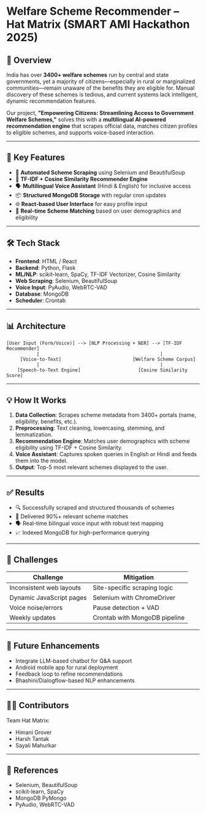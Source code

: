 
# Welfare Scheme Recommender – Hat Matrix (SMART AMI Hackathon 2025)

## 🧠 Overview

India has over **3400+ welfare schemes** run by central and state governments, yet a majority of citizens—especially in rural or marginalized communities—remain unaware of the benefits they are eligible for. Manual discovery of these schemes is tedious, and current systems lack intelligent, dynamic recommendation features.

Our project, **"Empowering Citizens: Streamlining Access to Government Welfare Schemes,"** solves this with a **multilingual AI-powered recommendation engine** that scrapes official data, matches citizen profiles to eligible schemes, and supports voice-based interaction.

---

## 🚀 Key Features

- 🔎 **Automated Scheme Scraping** using Selenium and BeautifulSoup
- 🧩 **TF-IDF + Cosine Similarity Recommender Engine**
- 🗣️ **Multilingual Voice Assistant** (Hindi & English) for inclusive access
- 📦 **Structured MongoDB Storage** with regular cron updates
- 🌐 **React-based User Interface** for easy profile input
- 🔄 **Real-time Scheme Matching** based on user demographics and eligibility

---

## 🛠️ Tech Stack

- **Frontend**: HTML / React
- **Backend**: Python, Flask
- **ML/NLP**: scikit-learn, SpaCy, TF-IDF Vectorizer, Cosine Similarity
- **Web Scraping**: Selenium, BeautifulSoup
- **Voice Input**: PyAudio, WebRTC-VAD
- **Database**: MongoDB
- **Scheduler**: Crontab

---

## 📊 Architecture

```
[User Input (Form/Voice)] --> [NLP Processing + NER] --> [TF-IDF Recommender]
           |                                            |
     [Voice-to-Text]                          [Welfare Scheme Corpus]
           |                                            |
    [Speech-to-Text Engine]                     [Cosine Similarity Score]
```

---

## 💡 How It Works

1. **Data Collection**: Scrapes scheme metadata from 3400+ portals (name, eligibility, benefits, etc.).
2. **Preprocessing**: Text cleaning, lowercasing, stemming, and lemmatization.
3. **Recommendation Engine**: Matches user demographics with scheme eligibility using TF-IDF + Cosine Similarity.
4. **Voice Assistant**: Captures spoken queries in English or Hindi and feeds them into the model.
5. **Output**: Top-5 most relevant schemes displayed to the user.

---

## ✅ Results

- 🔍 Successfully scraped and structured thousands of schemes
- 🎯 Delivered 90%+ relevant scheme matches
- 🗣️ Real-time bilingual voice input with robust text mapping
- 📈 Indexed MongoDB for high-performance querying

---

## 🧠 Challenges

| Challenge | Mitigation |
|----------|-------------|
| Inconsistent web layouts | Site-specific scraping logic |
| Dynamic JavaScript pages | Selenium with ChromeDriver |
| Voice noise/errors | Pause detection + VAD |
| Weekly updates | Crontab with MongoDB pipeline |

---

## 🔮 Future Enhancements

- Integrate LLM-based chatbot for Q&A support
- Android mobile app for rural deployment
- Feedback loop to refine recommendations
- Bhashini/Dialogflow-based NLP enhancements

---

## 👨‍💻 Contributors

Team Hat Matrix:
- Himani Grover
- Harsh Tantak
- Sayali Mahurkar

---

## 📎 References

- Selenium, BeautifulSoup
- scikit-learn, SpaCy
- MongoDB PyMongo
- PyAudio, WebRTC-VAD
